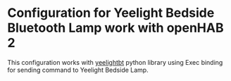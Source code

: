 # Configuration for Yeelight Bedside Bluetooth Lamp work with openHAB 2
This configuration works with [yeelightbt](https://github.com/rytilahti/python-yeelightbt) python library using Exec binding for sending command to Yeelight Bedside Lamp.